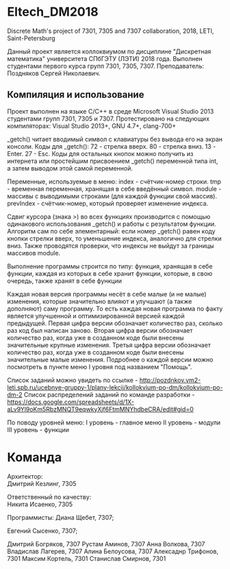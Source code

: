 # Eltech_DM2018
Discrete Math's project of 7301, 7305 and 7307 collaboration, 2018, LETI, Saint-Petersburg

Данный проект является коллоквиумом по дисциплине "Дискретная математика" университета СПбГЭТУ (ЛЭТИ) 2018 года. Выполнен студентами первого курса групп 7301, 7305, 7307.
Преподаватель: Поздняков Сергей Николаевич.

## Компиляция и использование

Проект выполнен на языке С/С++ в среде Microsoft Visual Studio 2013 студентами групп 7301, 7305 и 7307.
Протестировано на следующих компиляторах: Visual Studio 2013+, GNU 4.7+, clang-700+

_getch() читает вводимый символ с клавиатуры без вывода его на экран консоли.
Коды для _getch():
 72 - стрелка вверх.
 80 - стрелка вниз.
 13 - Enter.
 27 - Esc.
Коды для остальных кнопок можно получить из интернета или простейшим присвоением _getch() переменной типа int, а затем выводом этой самой переменной.
 
Переменные, используемые в меню:
 index - счётчик-номер строки.
 tmp - временная переменная, хранящая в себе введённый символ.
 module - массивы с выводимыми строками (для каждой функции свой массив).
 prevIndex - счётчик-номер, который проверяет изменение индекса.
 
Сдвиг курсора (знака >) во всех функциях производится с помощью одинакового использования _getch() и работы с результатом функции.
Алгоритм сам по себе элементарный: если номер _getch() равен коду кнопки стрелки вверх, то уменьшение индекса, аналогично для стрелки вниз.
Также проводятся проверки, что индексы не выйдут за границы массивов module.

Выполнение программы строится по типу: функция, хранящая в себе функции, каждая из которых в себе хранит функции, которые, в свою очередь, также хранят в себе функции

Каждая новая версия программы несёт в себе малые (и не малые) изменения, которые значительно влияют и улучшают (а также дополняют) саму программу.
То есть каждая новая программа по факту является улучшенной и оптимизированной версией каждой предыдущей. 
Первая цифра версии обозначает количество раз, сколько раз код был написан заново.
Вторая цифра версии обозначает количество раз, когда уже в созданном коде были внесены значительные крупные изменения.
Третья цифра версии обозначает количество раз, когда уже в созданном коде были внесены значительные малые изменения.
Подробнее о каждой версии можно посмотреть в пункте меню I уровня под названием "Помощь".

Список заданий можно увидеть по ссылке - http://pozdnkov.vm2-leti.spb.ru/ucebnye-gruppy-1/plany-lekcij/kollokvium-po-dm/kollokvium-po-dm-2
Список распределений заданий по команде разработки - https://docs.google.com/spreadsheets/d/1X-aLv9Yl9oKm5RbzMNQT9eqwkyXjf6FtmMNYhdbeCRA/edit#gid=0

По поводу уровней меню:
 I уровень - главное меню
 II уровень - модули
 III уровень - функции

# Команда
Архитектор:                         
Дмитрий Кезлинг, 7305               
		                                  
Ответственный по качеству:            
Никита Исаенко,  7305               

Программисты:
Диана Щебет,      7307;

Евгений Сысенко,  7307;

Дмитрий Богряков, 7307
Рустам Аминов,    7307
Анна Волкова,     7307
Владислав Лагерев, 7307
Алина Белоусова,  7307
Алексаднр Трифонов, 7301
Максим Кортель,   7301
Станислав Смирнов,  7301
